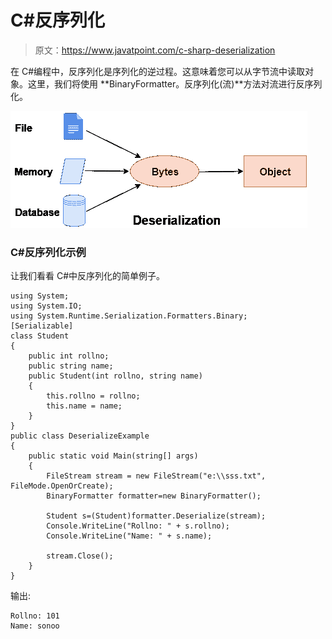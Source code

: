 # C#反序列化

> 原文：<https://www.javatpoint.com/c-sharp-deserialization>

在 C#编程中，反序列化是序列化的逆过程。这意味着您可以从字节流中读取对象。这里，我们将使用 **BinaryFormatter。反序列化(流)**方法对流进行反序列化。

![C# deserialization](img/7324b1255b1a6d5f1246d2c4a6fb62dc.png)

### C#反序列化示例

让我们看看 C#中反序列化的简单例子。

```
using System;
using System.IO;
using System.Runtime.Serialization.Formatters.Binary;
[Serializable]
class Student
{
    public int rollno;
    public string name;
    public Student(int rollno, string name)
    {
        this.rollno = rollno;
        this.name = name;
    }
}
public class DeserializeExample
{
    public static void Main(string[] args)
    {
        FileStream stream = new FileStream("e:\\sss.txt", FileMode.OpenOrCreate);
        BinaryFormatter formatter=new BinaryFormatter();

        Student s=(Student)formatter.Deserialize(stream);
        Console.WriteLine("Rollno: " + s.rollno);
        Console.WriteLine("Name: " + s.name);

        stream.Close();
    }
}

```

输出:

```
Rollno: 101
Name: sonoo

```